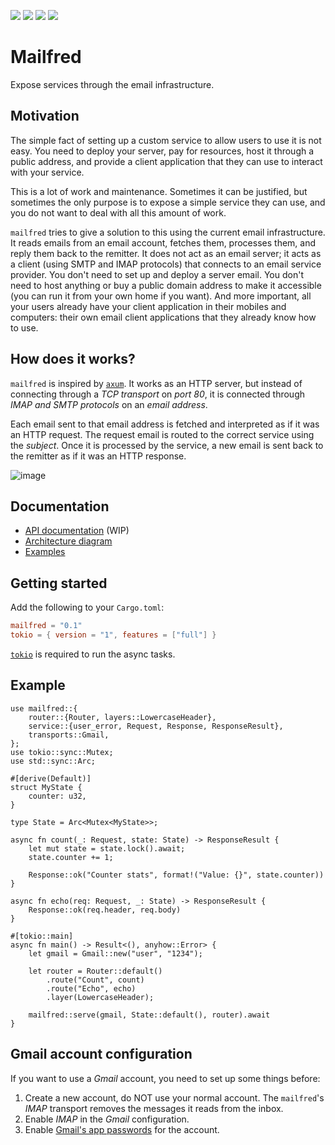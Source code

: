 [![](https://img.shields.io/crates/v/mailfred)](https://crates.io/crates/mailfred)
[![](https://img.shields.io/docsrs/mailfred)](https://docs.rs/mailfred)
[![](https://img.shields.io/crates/l/mailfred)](https://www.apache.org/licenses/LICENSE-2.0.txt)
[![](https://img.shields.io/badge/bymeacoffee-donate-yellow)](https://www.buymeacoffee.com/lemunozm)

# Mailfred

Expose services through the email infrastructure.

## Motivation

The simple fact of setting up a custom service to allow users to use it is not easy.
You need to deploy your server, pay for resources, host it through a public address,
and provide a client application that they can use to interact with your service.

This is a lot of work and maintenance.
Sometimes it can be justified, but sometimes the only purpose is to expose a simple service they can use,
and you do not want to deal with all this amount of work.

`mailfred` tries to give a solution to this using the current email infrastructure.
It reads emails from an email account, fetches them, processes them, and reply them back to the remitter.
It does not act as an email server; it acts as a client (using SMTP and IMAP protocols) that connects to an email service provider.
You don't need to set up and deploy a server email.
You don't need to host anything or buy a public domain address to make it accessible
(you can run it from your own home if you want).
And more important, all your users already have your client application in their mobiles and computers:
their own email client applications that they already know how to use.

## How does it works?
`mailfred` is inspired by [`axum`](https://github.com/tokio-rs/axum).
It works as an HTTP server, but instead of connecting through a *TCP transport* on *port 80*,
it is connected through *IMAP and SMTP protocols* on an *email address*.

Each email sent to that email address is fetched and interpreted as if it was an HTTP request.
The request email is routed to the correct service using the *subject*.
Once it is processed by the service, a new email is sent back to the remitter as if it was an HTTP response.

![image](https://github.com/lemunozm/mailfred/assets/15687891/7366bc2c-6d70-45d8-af3d-20f38edc3696)

## Documentation
- [API documentation](https://docs.rs/mailfred/) (WIP)
- [Architecture diagram](docs/architecture.md)
- [Examples](examples)

## Getting started
Add the following to your `Cargo.toml`:
```toml
mailfred = "0.1"
tokio = { version = "1", features = ["full"] }
```
[`tokio`](https://github.com/tokio-rs/tokio) is required to run the async tasks.

## Example 
```rust,no_run
use mailfred::{
    router::{Router, layers::LowercaseHeader},
    service::{user_error, Request, Response, ResponseResult},
    transports::Gmail,
};
use tokio::sync::Mutex;
use std::sync::Arc;

#[derive(Default)]
struct MyState {
    counter: u32,
}

type State = Arc<Mutex<MyState>>;

async fn count(_: Request, state: State) -> ResponseResult {
    let mut state = state.lock().await;
    state.counter += 1;

    Response::ok("Counter stats", format!("Value: {}", state.counter))
}

async fn echo(req: Request, _: State) -> ResponseResult {
    Response::ok(req.header, req.body)
}

#[tokio::main]
async fn main() -> Result<(), anyhow::Error> {
    let gmail = Gmail::new("user", "1234");

    let router = Router::default()
        .route("Count", count)
        .route("Echo", echo)
        .layer(LowercaseHeader);

    mailfred::serve(gmail, State::default(), router).await
}
```

## Gmail account configuration
If you want to use a *Gmail* account, you need to set up some things before:
1. Create a new account, do NOT use your normal account. The `mailfred`'s *IMAP* transport removes the messages it reads from the inbox.
2. Enable *IMAP* in the *Gmail* configuration.
3. Enable [Gmail's app passwords](https://support.google.com/accounts/answer/185833?hl=en) for the account.
